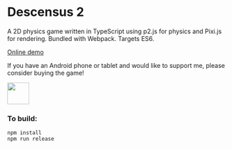 # Descensus 2

A 2D physics game written in TypeScript using p2.js for physics and Pixi.js for rendering.
Bundled with Webpack. Targets ES6.

[Online demo](http://booleanoperations.com/descensus2)

If you have an Android phone or tablet and would like to support me, please consider buying the game!

<a href="https://play.google.com/store/apps/details?id=com.booleanoperations.descensus2"><img src="http://i.imgur.com/bLWWj4r.png" height="50"></a>

### To build:
```
npm install
npm run release
```